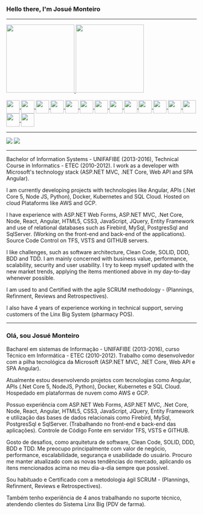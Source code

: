 ### Hello there, I'm Josué Monteiro
  
  -----------------------------------------------------------------------------------------------------------------------------------------------------
  
<div>
  <a href="https://github.com/eaglejosue">
  <img height="180em" src="https://github-readme-stats.vercel.app/api?username=eaglejosue&show_icons=true&theme=onedark&include_all_commits=true&count_private=true"/>
  <img height="180em" src="https://github-readme-stats.vercel.app/api/top-langs/?username=eaglejosue&layout=compact&langs_count=16&count_private=true&theme=onedark"/>
</div>

<div style="display: inline_block"><br>
  <img align="center" alt"Josue-Net" height="35" widht="45" src="https://cdn.jsdelivr.net/gh/devicons/devicon/icons/dotnetcore/dotnetcore-original.svg">
  <img align="center" alt"Josue-Vs" height="35" widht="45" src="https://cdn.jsdelivr.net/gh/devicons/devicon/icons/vscode/vscode-original.svg" />
  <img align="center" alt"Josue-Ts" height="35" widht="45" src="https://cdn.jsdelivr.net/gh/devicons/devicon/icons/typescript/typescript-original.svg">
  <img align="center" alt"Josue-Js" height="35" widht="45" src="https://cdn.jsdelivr.net/gh/devicons/devicon/icons/javascript/javascript-original.svg">
  <img align="center" alt"Josue-Html" height="35" widht="45" src="https://cdn.jsdelivr.net/gh/devicons/devicon/icons/html5/html5-original.svg">
  <img align="center" alt"Josue-Css" height="35" widht="45" src="https://cdn.jsdelivr.net/gh/devicons/devicon/icons/css3/css3-original.svg">
  <img align="center" alt"Josue-Azure" height="35" widht="45" src="https://cdn.jsdelivr.net/gh/devicons/devicon/icons/azure/azure-original.svg">
  <img align="center" alt"Josue-Aws" height="35" widht="45" src="https://cdn.jsdelivr.net/gh/devicons/devicon/icons/amazonwebservices/amazonwebservices-original.svg">
  <img align="center" alt"Josue-Gcp" height="35" widht="45" src="https://cdn.jsdelivr.net/gh/devicons/devicon/icons/googlecloud/googlecloud-plain-wordmark.svg">
  <img align="center" alt"Josue-Docker" height="35" widht="45" src="https://cdn.jsdelivr.net/gh/devicons/devicon/icons/docker/docker-original-wordmark.svg">
  <img align="center" alt"Josue-Kubernetes" height="35" widht="45" src="https://cdn.jsdelivr.net/gh/devicons/devicon/icons/kubernetes/kubernetes-plain.svg">
  <img align="center" alt"Josue-Node" height="35" widht="45" src="https://cdn.jsdelivr.net/gh/devicons/devicon/icons/nodejs/nodejs-original.svg">
  <img align="center" alt"Josue-MySql" height="35" widht="45" src="https://cdn.jsdelivr.net/gh/devicons/devicon/icons/mysql/mysql-original-wordmark.svg">
  <img align="center" alt"Josue-Sql" height="35" widht="45" src="https://cdn.jsdelivr.net/gh/devicons/devicon/icons/microsoftsqlserver/microsoftsqlserver-plain.svg">
  <img align="center" alt"Josue-Postgresql" height="35" widht="45" src="https://cdn.jsdelivr.net/gh/devicons/devicon/icons/postgresql/postgresql-original.svg">
</div>
  
  -----------------------------------------------------------------------------------------------------------------------------------------------------
  
<div>
  <a href="mailto:eaglejosue@gmail.com" target="_blank"> <img src="https://img.shields.io/badge/Gmail-D14836?style=for-the-badge&logo=gmail&logoColor=white" target="_blank"></a>
  <a href="https://www.linkedin.com/in/josu%C3%A9-monteiro-08163371/" target="_blank"> <img src="https://img.shields.io/badge/LinkedIn-0077B5?style=for-the-badge&logo=linkedin&logoColor=white" target="_blank"></a>
</div>
  
  -----------------------------------------------------------------------------------------------------------------------------------------------------
  
Bachelor of Information Systems - UNIFAFIBE (2013-2016), Technical Course in Informatics - ETEC (2010-2012).
I work as a developer with Microsoft's technology stack (ASP.NET MVC, .NET Core, Web API and SPA Angular).

I am currently developing projects with technologies like Angular, APIs (.Net Core 5, Node JS, Python), Docker, Kubernetes and SQL Cloud. Hosted on cloud Plataforms like AWS and GCP.

I have experience with ASP.NET Web Forms, ASP.NET MVC, .Net Core, Node, React, Angular, HTML5, CSS3, JavaScript, JQuery, Entity Framework and use of relational databases such as Firebird, MySql, PostgresSql and SqlServer. (Working on the front-end and back-end of the applications).
Source Code Control on TFS, VSTS and GITHUB servers.

I like challenges, such as software architecture, Clean Code, SOLID, DDD, BDD and TDD.
I am mainly concerned with business value, performance, scalability, security and user usability.
I try to keep myself updated with the new market trends, applying the items mentioned above in my day-to-day whenever possible.

I am used to and Certified with the agile SCRUM methodology - (Plannings, Refinment, Reviews and Retrospectives).

I also have 4 years of experience working in technical support, serving customers of the Linx Big System (pharmacy POS).

-----------------------------------------------------------------------------------------------------------------------------------------------------

### Olá, sou Josué Monteiro

Bacharel em sistemas de Informação - UNIFAFIBE (2013-2016), curso Técnico em Informática - ETEC (2010-2012).
Trabalho como desenvolvedor com a pilha tecnológica da Microsoft (ASP.NET MVC, .NET Core, Web API e SPA Angular).

Atualmente estou desenvolvendo projetos com tecnologias como Angular, APIs (.Net Core 5, NodeJS, Python), Docker, Kubernetes e SQL Cloud. Hospedado em plataformas de nuvem como AWS e GCP.

Possuo experiência com ASP.NET Web Forms, ASP.NET MVC, .Net Core, Node, React, Angular, HTML5, CSS3, JavaScript, JQuery, Entity Framework e utilização das bases de dados relacionais como Firebird, MySql, PostgresSql e SqlServer. (Trabalhando no front-end e back-end das aplicações).
Controle de Código Fonte em servidor TFS, VSTS e GITHUB.

Gosto de desafios, como arquitetura de software, Clean Code, SOLID, DDD, BDD e TDD.
Me preocupo principalmente com valor de negócio, performance, escalabilidade, segurança e usabilidade do usuário.
Procuro me manter atualizado com as novas tendências do mercado, aplicando os itens mencionados acima no meu dia-a-dia sempre que possível.

Sou habituado e Certificado com a metodologia ágil SCRUM - (Plannings, Refinment, Reviews e Retrospectives).

Também tenho experiência de 4 anos trabalhando no suporte técnico, atendendo clientes do Sistema Linx Big (PDV de farma).
